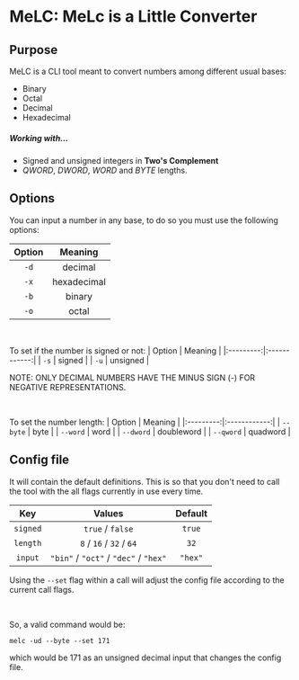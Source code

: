 # MeLC: MeLc is a Little Converter #

## Purpose ##
MeLC is a CLI tool meant to convert numbers among
different usual bases: 

- Binary
- Octal
- Decimal
- Hexadecimal

##### Working with...
- Signed and unsigned integers in **Two's Complement**
- *QWORD*, *DWORD*, *WORD* and *BYTE* lengths.

## Options ##
You can input a number in any base, to do so
you must use the following options:

|   Option  |   Meaning    |
|:---------:|:------------:|
|    `-d`     |  decimal     |
|    `-x`     |  hexadecimal |
|    `-b`     |  binary      |
|    `-o`     |  octal       |

<br>

To set if the number is signed or not:
|   Option  |   Meaning    |
|:---------:|:------------:|
|     `-s`    |    signed    |
|     `-u`    |   unsigned   |

NOTE: ONLY DECIMAL NUMBERS HAVE THE MINUS SIGN (-)
FOR NEGATIVE REPRESENTATIONS.

<br>

To set the number length:
|   Option  |   Meaning    |
|:---------:|:------------:|
|  `--byte` |     byte     |
|  `--word` |     word     |
|  `--dword` |     doubleword     |
|  `--qword` |     quadword     |


## Config file

It will contain the default definitions. This is so that you don't
need to call the tool with the all flags currently in use every time.

|   Key    |   Values   |  Default  |
|:--------:|:----------:|:---------:|
|  `signed`  |`true` / `false`|    `true`   |
|  `length`  | `8` / `16` / `32` / `64` |     `32`    |
|  `input`   |`"bin"` / `"oct"` / `"dec"` / `"hex"` |  `"hex"`  |

Using the `--set` flag within a call will adjust the config file
according to the current call flags.

<br>

So, a valid command would be:

    melc -ud --byte --set 171

which would be 171 as an unsigned decimal input that changes the config file.
